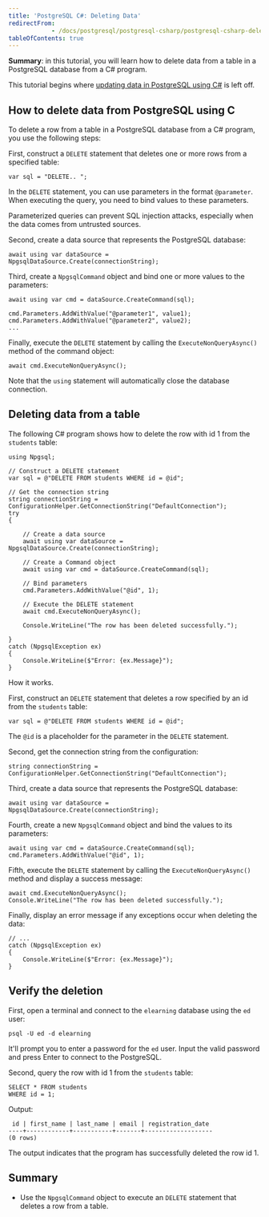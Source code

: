 ```yaml
---
title: 'PostgreSQL C#: Deleting Data'
redirectFrom: 
            - /docs/postgresql/postgresql-csharp/postgresql-csharp-delete/
tableOfContents: true
---
```



**Summary**: in this tutorial, you will learn how to delete data from a table in a PostgreSQL database from a C# program.





This tutorial begins where [updating data in PostgreSQL using C#](https://www.postgresqltutorial.com/postgresql-csharp/postgresql-csharp-update/) is left off.





## How to delete data from PostgreSQL using C





To delete a row from a table in a PostgreSQL database from a C# program, you use the following steps:





First, construct a `DELETE` statement that deletes one or more rows from a specified table:





```
var sql = "DELETE.. ";
```





In the `DELETE` statement, you can use parameters in the format `@parameter`. When executing the query, you need to bind values to these parameters.





Parameterized queries can prevent SQL injection attacks, especially when the data comes from untrusted sources.





Second, create a data source that represents the PostgreSQL database:





```
await using var dataSource = NpgsqlDataSource.Create(connectionString);
```





Third, create a `NpgsqlCommand` object and bind one or more values to the parameters:





```
await using var cmd = dataSource.CreateCommand(sql);

cmd.Parameters.AddWithValue("@parameter1", value1);
cmd.Parameters.AddWithValue("@parameter2", value2);
...
```





Finally, execute the `DELETE` statement by calling the `ExecuteNonQueryAsync()` method of the command object:





```
await cmd.ExecuteNonQueryAsync();
```





Note that the `using` statement will automatically close the database connection.





## Deleting data from a table





The following C# program shows how to delete the row with id 1 from the `students` table:





```
using Npgsql;

// Construct a DELETE statement
var sql = @"DELETE FROM students WHERE id = @id";

// Get the connection string
string connectionString = ConfigurationHelper.GetConnectionString("DefaultConnection");
try
{

    // Create a data source
    await using var dataSource = NpgsqlDataSource.Create(connectionString);

    // Create a Command object
    await using var cmd = dataSource.CreateCommand(sql);

    // Bind parameters
    cmd.Parameters.AddWithValue("@id", 1);

    // Execute the DELETE statement
    await cmd.ExecuteNonQueryAsync();

    Console.WriteLine("The row has been deleted successfully.");

}
catch (NpgsqlException ex)
{
    Console.WriteLine($"Error: {ex.Message}");
}
```





How it works.





First, construct an `DELETE` statement that deletes a row specified by an id from the `students` table:





```
var sql = @"DELETE FROM students WHERE id = @id";
```





The `@id` is a placeholder for the parameter in the `DELETE` statement.





Second, get the connection string from the configuration:





```
string connectionString = ConfigurationHelper.GetConnectionString("DefaultConnection");
```





Third, create a data source that represents the PostgreSQL database:





```
await using var dataSource = NpgsqlDataSource.Create(connectionString);
```





Fourth, create a new `NpgsqlCommand` object and bind the values to its parameters:





```
await using var cmd = dataSource.CreateCommand(sql);
cmd.Parameters.AddWithValue("@id", 1);
```





Fifth, execute the `DELETE` statement by calling the `ExecuteNonQueryAsync()` method and display a success message:





```
await cmd.ExecuteNonQueryAsync();
Console.WriteLine("The row has been deleted successfully.");
```





Finally, display an error message if any exceptions occur when deleting the data:





```
// ...
catch (NpgsqlException ex)
{
    Console.WriteLine($"Error: {ex.Message}");
}
```





## Verify the deletion





First, open a terminal and connect to the `elearning` database using the `ed` user:





```
psql -U ed -d elearning
```





It'll prompt you to enter a password for the `ed` user. Input the valid password and press Enter to connect to the PostgreSQL.





Second, query the row with id 1 from the `students` table:





```
SELECT * FROM students
WHERE id = 1;
```





Output:





```
 id | first_name | last_name | email | registration_date
----+------------+-----------+-------+-------------------
(0 rows)
```





The output indicates that the program has successfully deleted the row id 1.





## Summary





- Use the `NpgsqlCommand` object to execute an `DELETE` statement that deletes a row from a table.


